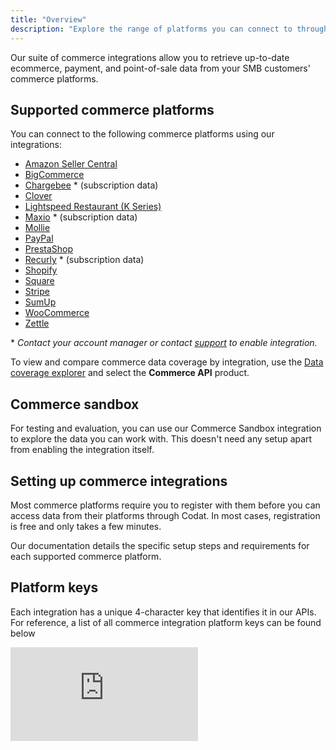 ```yaml
---
title: "Overview"
description: "Explore the range of platforms you can connect to through our Commerce API."
---
```


Our suite of commerce integrations allow you to retrieve up-to-date ecommerce, payment, and point-of-sale data from your SMB customers' commerce platforms.

## Supported commerce platforms

You can connect to the following commerce platforms using our integrations:

- [Amazon Seller Central](/integrations/commerce/amazon-seller-central/commerce-amazon-seller-central)
- [BigCommerce](/integrations/commerce/bigcommerce/commerce-bigcommerce)
- [Chargebee](/integrations/commerce/chargebee/commerce-chargebee) \* (subscription data)
- [Clover](/integrations/commerce/clover/commerce-clover)
- [Lightspeed Restaurant (K Series)](/integrations/commerce/lightspeed-k/commerce-lightspeed-k)
- [Maxio](/integrations/commerce/chargify/commerce-chargify) \* (subscription data)
- [Mollie](/integrations/commerce/mollie/commerce-mollie)
- [PayPal](/integrations/commerce/paypal/commerce-paypal)
- [PrestaShop](/integrations/commerce/prestashop/commerce-prestashop)
- [Recurly](/integrations/commerce/recurly/commerce-recurly) \* (subscription data)
- [Shopify](/integrations/commerce/shopify/commerce-shopify)
- [Square](/integrations/commerce/square/commerce-square)
- [Stripe](/integrations/commerce/stripe/commerce-stripe)
- [SumUp](/integrations/commerce/sumup/commerce-sumup)
- [WooCommerce](/integrations/commerce/woocommerce/commerce-woocommerce)
- [Zettle](/integrations/commerce/zettle/commerce-zettle)

\* _Contact your account manager or contact [support](mailto:support@codat.io) to enable integration._

To view and compare commerce data coverage by integration, use the <a  class="external" href="https://knowledge.codat.io/supported-features/commerce?view=tab-by-data-type&integrationKey=aiwb&dataType=commerce-companyInfo" target="_blank">Data coverage explorer</a> and select the **Commerce API** product.

## Commerce sandbox

For testing and evaluation, you can use our Commerce Sandbox integration to explore the data you can work with. This doesn't need any setup apart from enabling the integration itself.

## Setting up commerce integrations

Most commerce platforms require you to register with them before you can access data from their platforms through Codat. In most cases, registration is free and only takes a few minutes.

Our documentation details the specific setup steps and requirements for each supported commerce platform.

## Platform keys

Each integration has a unique 4-character key that identifies it in our APIs. For reference, a list of all commerce integration platform keys can be found below

<iframe
  src="https://knowledge.codat.io/embeds/integrations/platform-keys?integrationType=Commerce"
  frameborder="0"
  style={{ top: 0, left: 0, width: "100%", height: "1200px" }}
></iframe>
